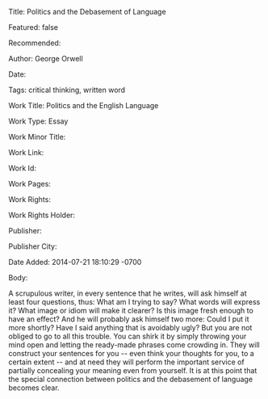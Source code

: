 Title: Politics and the Debasement of Language

Featured: false

Recommended: 

Author: George Orwell

Date: 

Tags: critical thinking, written word

Work Title: Politics and the English Language

Work Type: Essay

Work Minor Title:  

Work Link: 

Work Id:  

Work Pages:  

Work Rights:  

Work Rights Holder:  

Publisher:  

Publisher City:  

Date Added: 2014-07-21 18:10:29 -0700

Body:

A scrupulous writer, in every sentence that he writes, will ask himself at least four questions, thus: What am I trying to say? What words will express it? What image or idiom will make it clearer? Is this image fresh enough to have an effect? And he will probably ask himself two more: Could I put it more shortly? Have I said anything that is avoidably ugly? But you are not obliged to go to all this trouble. You can shirk it by simply throwing your mind open and letting the ready-made phrases come crowding in. They will construct your sentences for you -- even think your thoughts for you, to a certain extent -- and at need they will perform the important service of partially concealing your meaning even from yourself. It is at this point that the special connection between politics and the debasement of language becomes clear.


